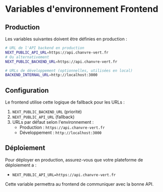 # Variables d'environnement Frontend

## Production

Les variables suivantes doivent être définies en production :

```bash
# URL de l'API backend en production
NEXT_PUBLIC_API_URL=https://api.chanvre-vert.fr
# Ou alternativement
NEXT_PUBLIC_BACKEND_URL=https://api.chanvre-vert.fr

# URLs de développement (optionnelles, utilisées en local)
BACKEND_INTERNAL_URL=http://localhost:3000
```

## Configuration

Le frontend utilise cette logique de fallback pour les URLs :

1. `NEXT_PUBLIC_BACKEND_URL` (priorité)
2. `NEXT_PUBLIC_API_URL` (fallback)
3. URLs par défaut selon l'environnement :
   - Production : `https://api.chanvre-vert.fr`
   - Développement : `http://localhost:3000`

## Déploiement

Pour déployer en production, assurez-vous que votre plateforme de déploiement a :
- `NEXT_PUBLIC_API_URL=https://api.chanvre-vert.fr`

Cette variable permettra au frontend de communiquer avec la bonne API.

